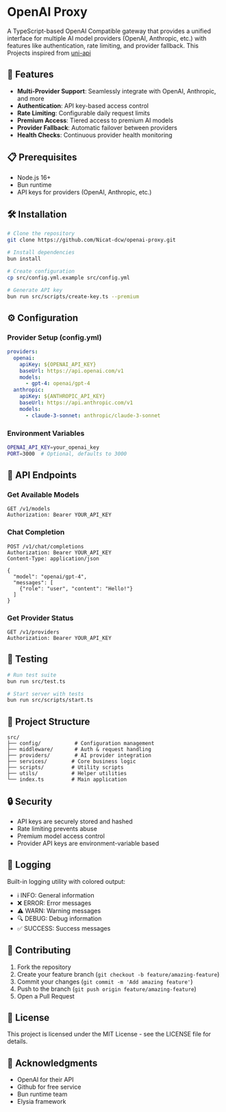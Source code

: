 # OpenAI Proxy

A TypeScript-based OpenAI Compatible gateway that provides a unified interface for multiple AI model providers (OpenAI, Anthropic, etc.) with features like authentication, rate limiting, and provider fallback.
This Projects inspired from [uni-api](https://github.com/yym68686/uni-api)


## 🚀 Features

- **Multi-Provider Support**: Seamlessly integrate with OpenAI, Anthropic, and more
- **Authentication**: API key-based access control
- **Rate Limiting**: Configurable daily request limits
- **Premium Access**: Tiered access to premium AI models
- **Provider Fallback**: Automatic failover between providers
- **Health Checks**: Continuous provider health monitoring

## 📋 Prerequisites

- Node.js 16+
- Bun runtime
- API keys for providers (OpenAI, Anthropic, etc.)

## 🛠️ Installation

```bash
# Clone the repository
git clone https://github.com/Nicat-dcw/openai-proxy.git

# Install dependencies
bun install

# Create configuration
cp src/config.yml.example src/config.yml

# Generate API key
bun run src/scripts/create-key.ts --premium
```

## ⚙️ Configuration

### Provider Setup (config.yml)
```yaml
providers:
  openai:
    apiKey: ${OPENAI_API_KEY}
    baseUrl: https://api.openai.com/v1
    models:
      - gpt-4: openai/gpt-4
  anthropic:
    apiKey: ${ANTHROPIC_API_KEY}
    baseUrl: https://api.anthropic.com/v1
    models:
      - claude-3-sonnet: anthropic/claude-3-sonnet
```

### Environment Variables
```bash
OPENAI_API_KEY=your_openai_key
PORT=3000  # Optional, defaults to 3000
```

## 🚦 API Endpoints

### Get Available Models
```http
GET /v1/models
Authorization: Bearer YOUR_API_KEY
```

### Chat Completion
```http
POST /v1/chat/completions
Authorization: Bearer YOUR_API_KEY
Content-Type: application/json

{
  "model": "openai/gpt-4",
  "messages": [
    {"role": "user", "content": "Hello!"}
  ]
}
```

### Get Provider Status
```http
GET /v1/providers
Authorization: Bearer YOUR_API_KEY
```

## 🧪 Testing

```bash
# Run test suite
bun run src/test.ts

# Start server with tests
bun run src/scripts/start.ts
```

## 📁 Project Structure

```
src/
├── config/           # Configuration management
├── middleware/       # Auth & request handling
├── providers/        # AI provider integration
├── services/        # Core business logic
├── scripts/         # Utility scripts
├── utils/           # Helper utilities
└── index.ts         # Main application
```

## 🔒 Security

- API keys are securely stored and hashed
- Rate limiting prevents abuse
- Premium model access control
- Provider API keys are environment-variable based

## 📝 Logging

Built-in logging utility with colored output:
- ℹ️ INFO: General information
- ❌ ERROR: Error messages
- ⚠️ WARN: Warning messages
- 🔍 DEBUG: Debug information
- ✅ SUCCESS: Success messages

## 🤝 Contributing

1. Fork the repository
2. Create your feature branch (`git checkout -b feature/amazing-feature`)
3. Commit your changes (`git commit -m 'Add amazing feature'`)
4. Push to the branch (`git push origin feature/amazing-feature`)
5. Open a Pull Request

## 📄 License

This project is licensed under the MIT License - see the LICENSE file for details.

## 🙏 Acknowledgments

- OpenAI for their API
- Github for free service
- Bun runtime team
- Elysia framework